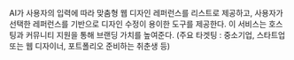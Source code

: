 AI가 사용자의 입력에 따라 맞춤형 웹 디자인 레퍼런스를 리스트로 제공하고, 사용자가 선택한 레퍼런스를 기반으로 디자인 수정이 용이한 도구를 제공한다. 이 서비스는 호스팅과 커뮤니티 지원을 통해 브랜딩 가치를 높여준다. (주요 타겟팅 : 중소기업, 스타트업 또는 웹 디자이너, 포트폴리오 준비하는 취춘생 등)
